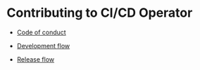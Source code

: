 # Contributing to CI/CD Operator

- [Code of conduct](./CODE_OF_CONDUCT.md)

- [Development flow](./docs/development/dev-flow.md)
- [Release flow](./docs/development/release.md)
